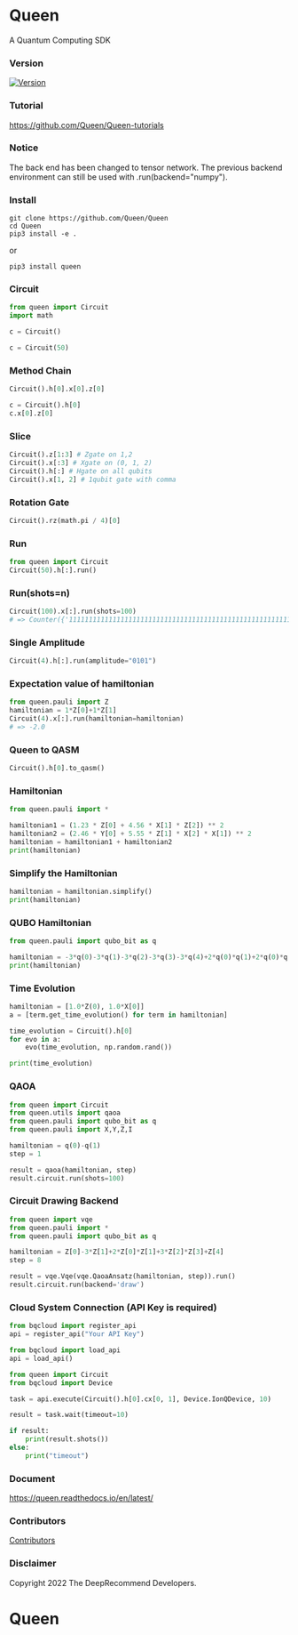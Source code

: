 # Queen

A Quantum Computing SDK

### Version

[![Version](https://badge.fury.io/py/queen.svg)](https://badge.fury.io/py/queen)

### Tutorial

https://github.com/Queen/Queen-tutorials

### Notice

The back end has been changed to tensor network. The previous backend environment can still be used with .run(backend="numpy").

### Install

```
git clone https://github.com/Queen/Queen
cd Queen
pip3 install -e .
```

or

```
pip3 install queen
```

### Circuit

```python
from queen import Circuit
import math

c = Circuit()

c = Circuit(50)
```

### Method Chain

```python
Circuit().h[0].x[0].z[0]

c = Circuit().h[0]
c.x[0].z[0]
```

### Slice

```python
Circuit().z[1:3] # Zgate on 1,2
Circuit().x[:3] # Xgate on (0, 1, 2)
Circuit().h[:] # Hgate on all qubits
Circuit().x[1, 2] # 1qubit gate with comma
```

### Rotation Gate

```python
Circuit().rz(math.pi / 4)[0]
```

### Run

```python
from queen import Circuit
Circuit(50).h[:].run()
```

### Run(shots=n)

```python
Circuit(100).x[:].run(shots=100)
# => Counter({'1111111111111111111111111111111111111111111111111111111111111111111111111111111111111111111111111111': 100})
```

### Single Amplitude

```python
Circuit(4).h[:].run(amplitude="0101")
```

### Expectation value of hamiltonian

```python
from queen.pauli import Z
hamiltonian = 1*Z[0]+1*Z[1]
Circuit(4).x[:].run(hamiltonian=hamiltonian)
# => -2.0
```

### Queen to QASM

```python
Circuit().h[0].to_qasm()
```

### Hamiltonian

```python
from queen.pauli import *

hamiltonian1 = (1.23 * Z[0] + 4.56 * X[1] * Z[2]) ** 2
hamiltonian2 = (2.46 * Y[0] + 5.55 * Z[1] * X[2] * X[1]) ** 2
hamiltonian = hamiltonian1 + hamiltonian2
print(hamiltonian)
```

### Simplify the Hamiltonian

```python
hamiltonian = hamiltonian.simplify()
print(hamiltonian)
```

### QUBO Hamiltonian

```python
from queen.pauli import qubo_bit as q

hamiltonian = -3*q(0)-3*q(1)-3*q(2)-3*q(3)-3*q(4)+2*q(0)*q(1)+2*q(0)*q(2)+2*q(0)*q(3)+2*q(0)*q(4)
print(hamiltonian)
```

### Time Evolution

```python
hamiltonian = [1.0*Z(0), 1.0*X[0]]
a = [term.get_time_evolution() for term in hamiltonian]

time_evolution = Circuit().h[0]
for evo in a:
    evo(time_evolution, np.random.rand())

print(time_evolution)
```

### QAOA

```python
from queen import Circuit
from queen.utils import qaoa
from queen.pauli import qubo_bit as q
from queen.pauli import X,Y,Z,I

hamiltonian = q(0)-q(1)
step = 1

result = qaoa(hamiltonian, step)
result.circuit.run(shots=100)
```

### Circuit Drawing Backend

```python
from queen import vqe
from queen.pauli import *
from queen.pauli import qubo_bit as q

hamiltonian = Z[0]-3*Z[1]+2*Z[0]*Z[1]+3*Z[2]*Z[3]+Z[4]
step = 8

result = vqe.Vqe(vqe.QaoaAnsatz(hamiltonian, step)).run()
result.circuit.run(backend='draw')
```

### Cloud System Connection (API Key is required)

```python
from bqcloud import register_api
api = register_api("Your API Key")

from bqcloud import load_api
api = load_api()

from queen import Circuit
from bqcloud import Device

task = api.execute(Circuit().h[0].cx[0, 1], Device.IonQDevice, 10)

result = task.wait(timeout=10)

if result:
    print(result.shots())
else:
    print("timeout")
```

### Document

https://queen.readthedocs.io/en/latest/

### Contributors

[Contributors](https://github.com/Queen/Queen/graphs/contributors)

### Disclaimer

Copyright 2022 The DeepRecommend Developers.

# Queen
